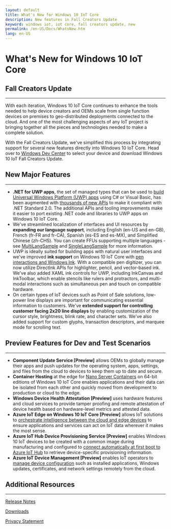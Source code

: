 ```yaml
---
layout: default
title: What's New for Windows 10 IoT Core
description: New features in Fall Creators Update
keyword: windows iot, iot core, fall creators update, new
permalink: /en-US/Docs/WhatsNew.htm
lang: en-US
---
```

# What's New for Windows 10 IoT Core 

## Fall Creators Update
___

With each iteration, Windows 10 IoT Core continues to enhance the tools needed to help device creators and OEMs scale from single function devices on premises to geo-distributed deployments connected to the cloud. And one of the most challenging aspects of any IoT project is bringing together all the pieces and technologies needed to make a complete solution.

With the Fall Creators Update, we've simplified this process by integrating support for several new features directly into Windows 10 IoT Core. Head over to [Windows Dev Center](https://developer.microsoft.com/windows/iot/getstarted) to select your device and download Windows 10 IoT Fall Creators Update.

## New Major Features
___ 
* **.NET for UWP apps**, the set of managed types that can be used to [build Universal Windows Platform (UWP) apps](https://msdn.microsoft.com/library/windows/apps/xaml/mt185501.aspx) using C# or Visual Basic, has been augmented with [thousands of new APIs](https://blogs.msdn.microsoft.com/dotnet/2017/08/25/uwp-net-standard-2-0-preview/) to make it compliant with .NET Standard 2.0. The additional APIs and tooling improvements make it easier to port existing .NET code and libraries to UWP apps on Windows 10 IoT Core.
* We've streamlined localization of interfaces and UI resources by **expanding our language support**, including English (en-US and en-GB), French (fr-FR and fr-CA), Spanish (es-ES and es-MX), and Simplified Chinese (zh-CHS). You can create FFUs supporting multiple languages - see [MultiLangSample](https://github.com/ms-iot/iot-adk-addonkit/tree/develop/Source-arm/Products/MultiLangSample) and [SingleLangSample](https://github.com/ms-iot/iot-adk-addonkit/tree/develop/Source-arm/Products/SingleLangSample) for more information.
* UWP is ideally suited for building apps with natural user interfaces and we've improved **ink support** on Windows 10 IoT Core with [pen interactions and Windows Ink](https://docs.microsoft.com/windows/uwp/input-and-devices/pen-and-stylus-interactions). With a compatible pen digitizer, you can now utilize DirectInk APIs for highlighter, pencil, and vector-based ink. We've also added XAML ink controls for UWP, including InkCanvas and InkToolbar, which enable stencils like rulers and protractors, and multi-modal interactions such as simultaneous pen and touch on compatible hardware.
* On certain types of IoT devices such as Point of Sale solutions, low-power line displays are important for communicating essential information to customers. We've **extended support for controlling customer facing 2x20 line displays** by enabling customization of the cursor style, brightness, blink rate, and character sets. We've also added support for custom glyphs, transaction descriptors, and marquee mode for scrolling text.

## Preview Features for Dev and Test Scenarios
___ 
* **Component Update Service [Preview]** allows OEMs to globally manage their apps and push updates for the operating system, apps, settings, and files from the cloud to devices to keep them up to date and secure.
* **Container Hosting** at the edge for [Nano Server Containers](https://docs.microsoft.com/virtualization/windowscontainers/about/index) on 64-bit editions of Windows 10 IoT Core enables applications and their data can be isolated from each other and quickly moved from development to production or cloud to the edge.
* **Windows Device Health Attestation [Preview]** uses hardware features and cloud services to provide tamper proofing and remote attestation of device health based on hardware-level metrics and attested data.
* **Azure IoT Edge on Windows 10 IoT Core [Preview]** allows IoT solutions to [orchestrate intelligence between the cloud and edge devices](https://azure.microsoft.com/campaigns/iot-edge/) to ensure applications and services can act on IoT data wherever it makes the most sense.
* **Azure IoT Hub Device Provisioning Service [Preview]** enables Windows 10 IoT devices to be created with a common image during manufacturing and configured to [connect automatically at first boot to Azure IoT Hub](https://blogs.windows.com/buildingapps/2017/10/05/windows-10-iot-enables-complete-iot-lifecycle/) to retrieve device-specific provisioning information.
* **Azure IoT Device Management [Preview]** enables IoT operators to [manage device configuration](https://docs.microsoft.com/windows/iot-core/manage-your-device/AzureIoTDM) such as installed applications, Windows updates, certificates, and network settings remotely from the cloud.

## Additional Resources
___ 

[Release Notes](https://docs.microsoft.com/en-us/windows/iot-core/release-notes/commercial/fallcreatorsupdate)

[Downloads]({{site.baseurl}}/{{page.lang}}/Downloads)

[Privacy Statement](https://go.microsoft.com/fwlink/?LinkId=521839)
